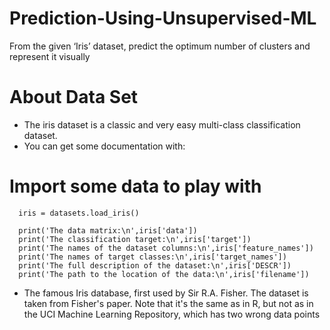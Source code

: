# Prediction-Using-Unsupervised-ML
From the given ‘Iris’ dataset, predict the optimum number of clusters and represent it visually

# About Data Set
 - The iris dataset is a classic and very easy multi-class classification dataset.
 - You can get some documentation with:

# Import some data to play with
```
  iris = datasets.load_iris()

  print('The data matrix:\n',iris['data'])
  print('The classification target:\n',iris['target'])
  print('The names of the dataset columns:\n',iris['feature_names'])
  print('The names of target classes:\n',iris['target_names'])
  print('The full description of the dataset:\n',iris['DESCR'])
  print('The path to the location of the data:\n',iris['filename'])
```
* The famous Iris database, first used by Sir R.A. Fisher. The dataset is taken from Fisher's paper. 
Note that it's the same as in R, but not as in the UCI Machine Learning Repository, which has two wrong data points
